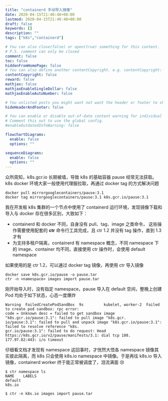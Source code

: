 ```yaml
---
title: "containerd 手动导入镜像"
date: 2020-04-15T21:40:48+08:00
lastmod: 2020-04-15T21:40:48+08:00
draft: false
keywords: []
description: ""
tags: ["k8s","containerd"]

# You can also close(false) or open(true) something for this content.
# P.S. comment can only be closed
comment: false
toc: false
hiddenFromHomePage: false
# You can also define another contentCopyright. e.g. contentCopyright: "This is another copyright."
contentCopyright: false
reward: false
mathjax: false
mathjaxEnableSingleDollar: false
mathjaxEnableAutoNumber: false

# You unlisted posts you might want not want the header or footer to show
hideHeaderAndFooter: false

# You can enable or disable out-of-date content warning for individual post.
# Comment this out to use the global config.
#enableOutdatedInfoWarning: false

flowchartDiagrams:
  enable: false
  options: ""

sequenceDiagrams: 
  enable: false
  options: ""
---
```


众所周知，k8s.gcr.io 长期被墙，导致 k8s 的基础容器 pause 经常无法获取。k8s docker 环境大家一般使用代理服拉取，再通过 docker tag 的方式解决问题

```text
docker pull mirrorgooglecontainers/pause:3.1
docker tag mirrorgooglecontainers/pause:3.1 k8s.gcr.io/pause:3.1
```

我在开发板 k8s 集群的一个节点中使用了 containerd 运行环境，发现镜像下载和导入与 docker 存在很多区别，大致如下：
* containerd 和 docker 不同，自身没有 pull、tag、image 之类命令， 这些操作需要使用配套的 **ctr** 命令行工具完成，且 ctr 1.2 并没有 tag 操作，直到 1.3 才有
* 为支持多租户隔离，containerd 有 namespace 概念，不同 namespace 下的 image、container 均不同，直接使用 ctr 操作时，会使用 default namespace

如果使用的是 ctr 1.2，可以通过 docker tag 镜像，再使用 ctr 导入镜像
```text
docker save k8s.gcr.io/pause -o pause.tar
ctr -n <namespace> images import pause.tar
```

刚开始导入时，没有指定 namespace，pause 导入在 default 空间，整晚上创建 Pod 均处于如下状态，心态一度爆炸
```text
Warning  FailedCreatePodSandBox  9s         kubelet, worker-2  Failed to create pod sandbox: rpc error: 
code = Unknown desc = failed to get sandbox image "k8s.gcr.io/pause:3.1": failed to pull image "k8s.gcr.
io/pause:3.1": failed to pull and unpack image "k8s.gcr.io/pause:3.1": failed to resolve reference "k8s.
gcr.io/pause:3.1": failed to do request: Head https://k8s.gcr.io/v2/pause/manifests/3.1: dial tcp 108.
177.97.82:443: i/o timeout
```

仔细看文档才发现有 namespace 这回事时，才恍然大悟各 namespace 镜像其实彼此隔离，而 k8s 只会使用 k8s.io namespace 中镜像。于是再往 k8s.io 导入镜像，containerd worker 终于能正常被调度了，泪流满面 😢
```text
$ ctr namespace ls
NAME    LABELS
default
k8s.io

$ ctr -n k8s.io images import pause.tar
```